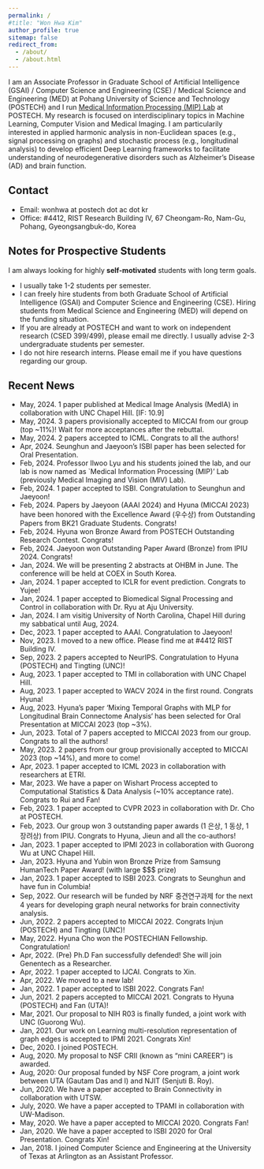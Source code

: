 ```yaml
---
permalink: /
#title: "Won Hwa Kim"
author_profile: true
sitemap: false
redirect_from: 
  - /about/
  - /about.html
---
```


I am an Associate Professor in Graduate School of Artificial Intelligence (GSAI) / Computer Science and Engineering (CSE) / Medical Science and Engineering (MED) at Pohang University of Science and Technology (POSTECH) and I run [Medical Information Processing (MIP) Lab](http://mip.postech.ac.kr "MIP") at POSTECH. 
My research is focused on interdisciplinary topics in Machine Learning, Computer Vision and Medical Imaging. I am particularily interested in applied harmonic analysis in non-Euclidean spaces (e.g., signal processing on graphs) and stochastic process (e.g., longitudinal analysis) to develop efficient Deep Learning frameworks to facilitate understanding of neurodegenerative disorders such as Alzheimer’s Disease (AD) and brain function.

<!-- This is an example of a [link](http://github.com "Github"). -->
<!-- You can find my [Curriculum Vitae](../files/cv_wonhwa_202404.pdf "CV") here.  -->

Contact
-----
* Email: wonhwa at postech dot ac dot kr
* Office: #4412, RIST Research Building IV, 67 Cheongam-Ro, Nam-Gu, Pohang, Gyeongsangbuk-do, Korea


Notes for Prospective Students
-----
I am always looking for highly **self-motivated** students with long term goals.  
* I usually take 1-2 students per semester. 
* I can freely hire students from both Graduate School of Artificial Intelligence (GSAI) and Computer Science and Engineering (CSE). Hiring students from Medical Science and Engineering (MED) will depend on the funding situation. 
* If you are already at POSTECH and want to work on independent research (CSED 399/499), please email me directly. I usually advise 2-3 undergraduate students per semester. 
* I do not hire research interns. Please email me if you have questions regarding our group. 
<!-- I do not hire summer or winter interns as I make several (business) trips during those times.   -->


Recent News
-----
* May, 2024. 1 paper published at Medical Image Analysis (MedIA) in collaboration with UNC Chapel Hill. [IF: 10.9]
* May, 2024. 3 papers provisionally accepted to MICCAI from our group (top ~11%)! Wait for more acceptances after the rebuttal.
* May, 2024. 2 papers accepted to ICML. Congrats to all the authors!
* Apr, 2024. Seunghun and Jaeyoon’s ISBI paper has been selected for Oral Presentation.
* Feb, 2024. Professor Ilwoo Lyu and his students joined the lab, and our lab is now named as `Medical Information Processing (MIP)’ Lab (previously Medical Imaging and Vision (MIV) Lab).
* Feb, 2024. 1 paper accepted to ISBI. Congratulation to Seunghun and Jaeyoon!
* Feb, 2024. Papers by Jaeyoon (AAAI 2024) and Hyuna (MICCAI 2023) have been honored with the Excellence Award (우수상) from Outstanding Papers from BK21 Graduate Students. Congrats!
* Feb, 2024. Hyuna won Bronze Award from POSTECH Outstanding Research Contest. Congrats!
* Feb, 2024. Jaeyoon won Outstanding Paper Award (Bronze) from IPIU 2024. Congrats!
* Jan, 2024. We will be presenting 2 abstracts at OHBM in June. The conference will be held at COEX in South Korea.
* Jan, 2024. 1 paper accepted to ICLR for event prediction. Congrats to Yujee!
* Jan, 2024. 1 paper accepted to Biomedical Signal Processing and Control in collaboration with Dr. Ryu at Aju University.
* Jan, 2024. I am visitig University of North Carolina, Chapel Hill during my sabbatical until Aug, 2024.
* Dec, 2023. 1 paper accepted to AAAI. Congratulation to Jaeyoon!
* Nov, 2023. I moved to a new office. Please find me at #4412 RIST Building IV.
* Sep, 2023. 2 papers accepted to NeurIPS. Congratulation to Hyuna (POSTECH) and Tingting (UNC)!
* Aug, 2023. 1 paper accepted to TMI in collaboration with UNC Chapel Hill.
* Aug, 2023. 1 paper accepted to WACV 2024 in the first round. Congrats Hyuna!
* Aug, 2023. Hyuna’s paper ‘Mixing Temporal Graphs with MLP for Longitudinal Brain Connectome Analysis‘ has been selected for Oral Presentation at MICCAI 2023 (top ~3%).
* Jun, 2023. Total of 7 papers accepted to MICCAI 2023 from our group. Congrats to all the authors!
* May, 2023. 2 papers from our group provisionally accepted to MICCAI 2023 (top ~14%), and more to come!
* Apr, 2023. 1 paper accepted to ICML 2023 in collaboration with researchers at ETRI.
* Mar, 2023. We have a paper on Wishart Process accepted to Computational Statistics & Data Analysis (~10% acceptance rate). Congrats to Rui and Fan!
* Feb, 2023. 1 paper accepted to CVPR 2023 in collaboration with Dr. Cho at POSTECH.
* Feb, 2023. Our group won 3 outstanding paper awards (1 은상, 1 동상, 1 장려상) from IPIU. Congrats to Hyuna, Jieun and all the co-authors!
* Jan, 2023. 1 paper accepted to IPMI 2023 in collaboration with Guorong Wu at UNC Chapel Hill.
* Jan, 2023. Hyuna and Yubin won Bronze Prize from Samsung HumanTech Paper Award! (with large $$$ prize)
* Jan, 2023. 1 paper accepted to ISBI 2023. Congrats to Seunghun and have fun in Columbia!
* Sep, 2022. Our research will be funded by NRF 중견연구과제 for the next 4 years for developing graph neural networks for brain connectivity analysis.
* Jun, 2022. 2 papers accepted to MICCAI 2022. Congrats Injun (POSTECH) and Tingting (UNC)!
* May, 2022. Hyuna Cho won the POSTECHIAN Fellowship. Congratulation!
* Apr, 2022. (Pre) Ph.D Fan successfully defended! She will join Genentech as a Researcher.
* Apr, 2022. 1 paper accepted to IJCAI. Congrats to Xin.
* Apr, 2022. We moved to a new lab!
* Jan, 2022. 1 paper accepted to ISBI 2022. Congrats Fan!
* Jun, 2021. 2 papers accepted to MICCAI 2021. Congrats to Hyuna (POSTECH) and Fan (UTA)!
* Mar, 2021. Our proposal to NIH R03 is finally funded, a joint work with UNC (Guorong Wu).
* Jan, 2021. Our work on Learning multi-resolution representation of graph edges is accepted to IPMI 2021. Congrats Xin!
* Dec, 2020. I joined POSTECH.
* Aug, 2020. My proposal to NSF CRII (known as “mini CAREER”) is awarded.
* Aug, 2020: Our proposal funded by NSF Core program, a joint work between UTA (Gautam Das and I) and NJIT (Senjuti B. Roy).
* Jun, 2020. We have a paper accepted to Brain Connectivity in collaboration with UTSW.
* July, 2020. We have a paper accepted to TPAMI in collaboration with UW-Madison.
* May, 2020. We have a paper accepted to MICCAI 2020. Congrats Fan!
* Jan, 2020. We have a paper accepted to ISBI 2020 for Oral Presentation. Congrats Xin! 
* Jan, 2018. I joined Computer Science and Engineering at the University of Texas at Arlington as an Assistant Professor. 